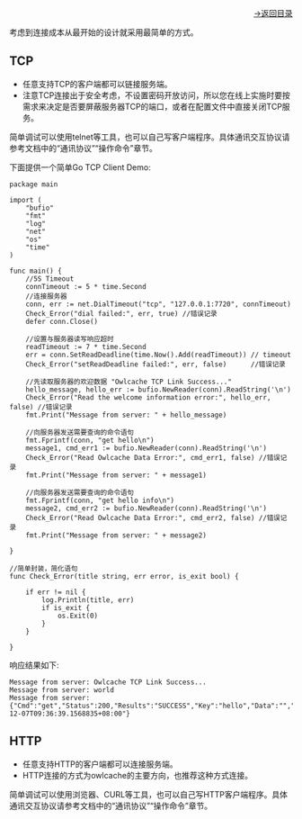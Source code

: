 [<p align="right">->返回目录</p>](0.directory.md)  

考虑到连接成本从最开始的设计就采用最简单的方式。
## TCP
* 任意支持TCP的客户端都可以链接服务端。
* 注意TCP连接出于安全考虑，不设置密码开放访问，所以您在线上实施时要按需求来决定是否要屏蔽服务器TCP的端口，或者在配置文件中直接关闭TCP服务。

简单调试可以使用telnet等工具，也可以自己写客户端程序。具体通讯交互协议请参考文档中的“通讯协议”“操作命令”章节。  

下面提供一个简单Go TCP Client Demo:      
~~~shell
package main

import (
	"bufio"
	"fmt"
	"log"
	"net"
	"os"
	"time"
)

func main() {
	//5S Timeout
	connTimeout := 5 * time.Second
	//连接服务器
	conn, err := net.DialTimeout("tcp", "127.0.0.1:7720", connTimeout)
	Check_Error("dial failed:", err, true) //错误记录
	defer conn.Close()

	//设置与服务器读写响应超时
	readTimeout := 7 * time.Second
	err = conn.SetReadDeadline(time.Now().Add(readTimeout)) // timeout
	Check_Error("setReadDeadline failed:", err, false)      //错误记录

	//先读取服务器的欢迎数据 "Owlcache TCP Link Success..."
	hello_message, hello_err := bufio.NewReader(conn).ReadString('\n')
	Check_Error("Read the welcome information error:", hello_err, false) //错误记录
	fmt.Print("Message from server: " + hello_message)

	//向服务器发送需要查询的命令语句
	fmt.Fprintf(conn, "get hello\n")
	message1, cmd_err1 := bufio.NewReader(conn).ReadString('\n')
	Check_Error("Read Owlcache Data Error:", cmd_err1, false) //错误记录
	fmt.Print("Message from server: " + message1)

	//向服务器发送需要查询的命令语句
	fmt.Fprintf(conn, "get hello info\n")
	message2, cmd_err2 := bufio.NewReader(conn).ReadString('\n')
	Check_Error("Read Owlcache Data Error:", cmd_err2, false) //错误记录
	fmt.Print("Message from server: " + message2)

}

//简单封装，简化语句
func Check_Error(title string, err error, is_exit bool) {

	if err != nil {
		log.Println(title, err)
		if is_exit {
			os.Exit(0)
		}
	}

}

~~~
响应结果如下:    
~~~shell
Message from server: Owlcache TCP Link Success...
Message from server: world
Message from server: {"Cmd":"get","Status":200,"Results":"SUCCESS","Key":"hello","Data":"","ResponseHost":"127.0.0.1:7720","KeyCreateTime":"2021-12-07T09:36:39.1568835+08:00"}
~~~


## HTTP
* 任意支持HTTP的客户端都可以连接服务端。
* HTTP连接的方式为owlcache的主要方向，也推荐这种方式连接。

简单调试可以使用浏览器、CURL等工具，也可以自己写HTTP客户端程序。具体通讯交互协议请参考文档中的“通讯协议”“操作命令”章节。